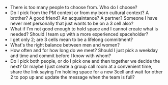 - There is too many people to choose from. Who do I choose?
- Do I pick from the PM context or from my born cultural context? A brother? A good friend? An acquaintance? A partner? Someone I have never met personally that just wants to be on a 3 cell also?
- What if I'm not good enough to hold space and I cannot create what is needed? Should I team up with a more experienced spaceholder?
- I get only 2; are 3 cells mean to be a lifelong commitment?
- What's the right balance between men and women?
- How often and for how long do we meet? Should I just pick a weekday and time and commit before I know with whom?
- Do I pick both people, or do I pick one and then together we decide the next? Or maybe I just create a group call room at a convenient time, share the link saying I'm holding space for a new 3cell and wait for other 2 to pop up and update the message when the team is full?